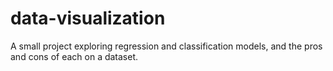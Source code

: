 # data-visualization
A small project exploring regression and classification models, and the pros and cons of each on a dataset.
